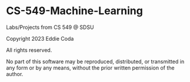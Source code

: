 # CS-549-Machine-Learning
Labs/Projects from CS 549 @ SDSU

Copyright 2023 Eddie Coda

All rights reserved.

No part of this software may be reproduced, distributed, or transmitted in any form or by any means, without the prior written permission of the author.
